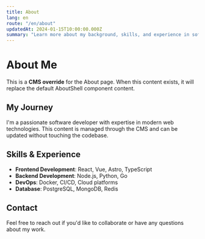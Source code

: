 ```yaml
---
title: About
lang: en
route: "/en/about"
updatedAt: 2024-01-15T10:00:00.000Z
summary: "Learn more about my background, skills, and experience in software development."
---
```


# About Me

This is a **CMS override** for the About page. When this content exists, it will replace the default AboutShell component content.

## My Journey

I'm a passionate software developer with expertise in modern web technologies. This content is managed through the CMS and can be updated without touching the codebase.

## Skills & Experience

- **Frontend Development**: React, Vue, Astro, TypeScript
- **Backend Development**: Node.js, Python, Go
- **DevOps**: Docker, CI/CD, Cloud platforms
- **Database**: PostgreSQL, MongoDB, Redis

## Contact

Feel free to reach out if you'd like to collaborate or have any questions about my work.